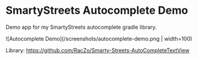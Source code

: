 # SmartyStreets Autocomplete Demo

Demo app for my SmartyStreets autocomplete gradle library.

![Autocomplete Demo](/screenshots/autocomplete-demo.png | width=100)

Library: https://github.com/RacZo/Smarty-Streets-AutoCompleteTextView
